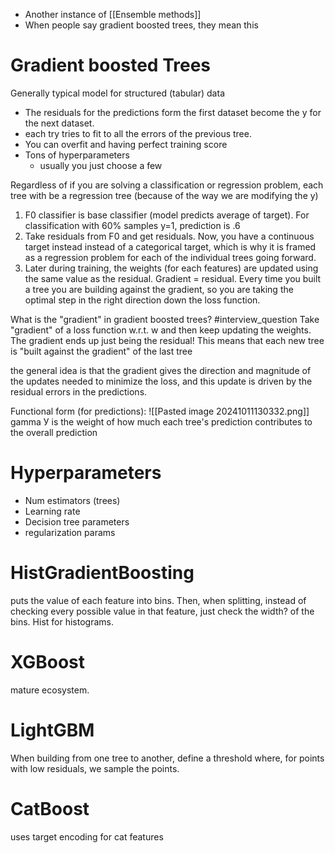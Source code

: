 - Another instance of [[Ensemble methods]]
- When people say gradient boosted trees, they mean this
# Gradient boosted Trees
Generally typical model for structured (tabular) data

- The residuals for the predictions form the first dataset become the y for the next dataset.
- each try tries to fit to all the errors of the previous tree. 
- You can overfit and having perfect training score
- Tons of hyperparameters
	- usually you just choose a few

Regardless of if you are solving a classification or regression problem, each tree with be a regression tree (because of the way we are modifying the y)

1. F0 classifier is base classifier (model predicts average of target). For classification with 60% samples y=1, prediction is .6
2. Take residuals from F0 and get residuals. Now, you have a continuous target instead instead of a categorical target, which is why it is framed as a regression problem for each of the individual trees going forward.
3. Later during training, the weights (for each features) are updated using the same value as the residual. Gradient = residual. Every time you built a tree you are building against the gradient, so you are  taking the optimal step in the right direction down the loss function.


What is the "gradient" in gradient boosted trees? #interview_question
Take "gradient" of a loss function w.r.t. w and then keep updating the weights.
The gradient ends up just being the residual!
This means that each new tree is "built against the gradient" of the last tree

the general idea is that the gradient gives the direction and magnitude of the updates needed to minimize the loss, and this update is driven by the residual errors in the predictions.

Functional form (for predictions):
![[Pasted image 20241011130332.png]]
gamma У is the weight of how much each tree's prediction contributes to the overall prediction

# Hyperparameters
- Num estimators (trees)
- Learning rate
- Decision tree parameters
- regularization params

# HistGradientBoosting
puts the value of each feature into bins. Then, when splitting, instead of checking every possible value in that feature, just check the width? of the bins. Hist for histograms.

# XGBoost
mature ecosystem.

# LightGBM
When building from one tree to another, define a threshold where, for points with low residuals, we sample the points. 

# CatBoost
uses target encoding for cat features



